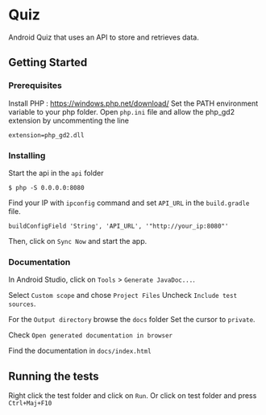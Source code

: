 # Quiz

Android Quiz that uses an API to store and retrieves data.

## Getting Started

### Prerequisites

Install PHP : https://windows.php.net/download/
Set the PATH environment variable to your php folder.
Open `php.ini` file and allow the php_gd2 extension by uncommenting the line

```
extension=php_gd2.dll
```

### Installing

Start the api in the `api` folder

```
$ php -S 0.0.0.0:8080
```

Find your IP with `ipconfig` command and set `API_URL` in the `build.gradle` file.

```
buildConfigField 'String', 'API_URL', '"http://your_ip:8080"'
```

Then, click on `Sync Now` and start the app.

### Documentation

In Android Studio, click on `Tools` > `Generate JavaDoc...`.

Select `Custom scope` and chose `Project Files`
Uncheck `Include test sources`.

For the `Output directory` browse the `docs` folder
Set the cursor to `private`.

Check `Open generated documentation in browser`

Find the documentation in `docs/index.html`

## Running the tests

Right click the test folder and click on `Run`.
Or click on test folder and press `Ctrl+Maj+F10`
